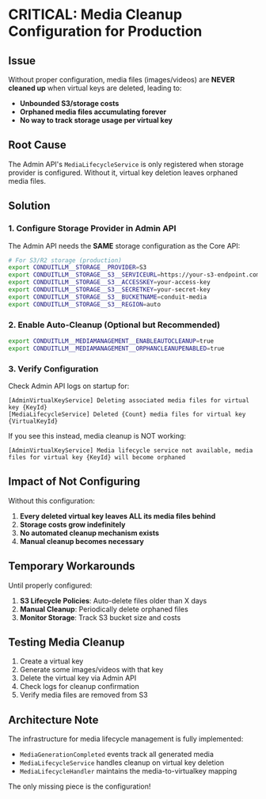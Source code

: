 # CRITICAL: Media Cleanup Configuration for Production

## Issue
Without proper configuration, media files (images/videos) are **NEVER cleaned up** when virtual keys are deleted, leading to:
- **Unbounded S3/storage costs** 
- **Orphaned media files accumulating forever**
- **No way to track storage usage per virtual key**

## Root Cause
The Admin API's `MediaLifecycleService` is only registered when storage provider is configured. Without it, virtual key deletion leaves orphaned media files.

## Solution

### 1. Configure Storage Provider in Admin API
The Admin API needs the **SAME** storage configuration as the Core API:

```bash
# For S3/R2 storage (production)
export CONDUITLLM__STORAGE__PROVIDER=S3
export CONDUITLLM__STORAGE__S3__SERVICEURL=https://your-s3-endpoint.com
export CONDUITLLM__STORAGE__S3__ACCESSKEY=your-access-key
export CONDUITLLM__STORAGE__S3__SECRETKEY=your-secret-key
export CONDUITLLM__STORAGE__S3__BUCKETNAME=conduit-media
export CONDUITLLM__STORAGE__S3__REGION=auto
```

### 2. Enable Auto-Cleanup (Optional but Recommended)
```bash
export CONDUITLLM__MEDIAMANAGEMENT__ENABLEAUTOCLEANUP=true
export CONDUITLLM__MEDIAMANAGEMENT__ORPHANCLEANUPENABLED=true
```

### 3. Verify Configuration
Check Admin API logs on startup for:
```
[AdminVirtualKeyService] Deleting associated media files for virtual key {KeyId}
[MediaLifecycleService] Deleted {Count} media files for virtual key {VirtualKeyId}
```

If you see this instead, media cleanup is NOT working:
```
[AdminVirtualKeyService] Media lifecycle service not available, media files for virtual key {KeyId} will become orphaned
```

## Impact of Not Configuring

Without this configuration:
1. **Every deleted virtual key leaves ALL its media files behind**
2. **Storage costs grow indefinitely**
3. **No automated cleanup mechanism exists**
4. **Manual cleanup becomes necessary**

## Temporary Workarounds

Until properly configured:
1. **S3 Lifecycle Policies**: Auto-delete files older than X days
2. **Manual Cleanup**: Periodically delete orphaned files
3. **Monitor Storage**: Track S3 bucket size and costs

## Testing Media Cleanup

1. Create a virtual key
2. Generate some images/videos with that key
3. Delete the virtual key via Admin API
4. Check logs for cleanup confirmation
5. Verify media files are removed from S3

## Architecture Note

The infrastructure for media lifecycle management is fully implemented:
- `MediaGenerationCompleted` events track all generated media
- `MediaLifecycleService` handles cleanup on virtual key deletion
- `MediaLifecycleHandler` maintains the media-to-virtualkey mapping

The only missing piece is the configuration!